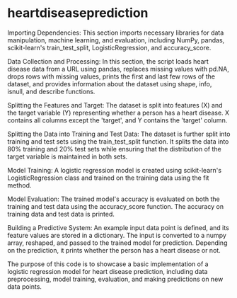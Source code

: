# heartdiseaseprediction
Importing Dependencies: This section imports necessary libraries for data manipulation, machine learning, and evaluation, including NumPy, pandas, scikit-learn's train_test_split, LogisticRegression, and accuracy_score.

Data Collection and Processing: In this section, the script loads heart disease data from a URL using pandas, replaces missing values with pd.NA, drops rows with missing values, prints the first and last few rows of the dataset, and provides information about the dataset using shape, info, isnull, and describe functions.

Splitting the Features and Target: The dataset is split into features (X) and the target variable (Y) representing whether a person has a heart disease. X contains all columns except the 'target', and Y contains the 'target' column.

Splitting the Data into Training and Test Data: The dataset is further split into training and test sets using the train_test_split function. It splits the data into 80% training and 20% test sets while ensuring that the distribution of the target variable is maintained in both sets.

Model Training: A logistic regression model is created using scikit-learn's LogisticRegression class and trained on the training data using the fit method.

Model Evaluation: The trained model's accuracy is evaluated on both the training and test data using the accuracy_score function. The accuracy on training data and test data is printed.

Building a Predictive System: An example input data point is defined, and its feature values are stored in a dictionary. The input is converted to a numpy array, reshaped, and passed to the trained model for prediction. Depending on the prediction, it prints whether the person has a heart disease or not.

The purpose of this code is to showcase a basic implementation of a logistic regression model for heart disease prediction, including data preprocessing, model training, evaluation, and making predictions on new data points.
